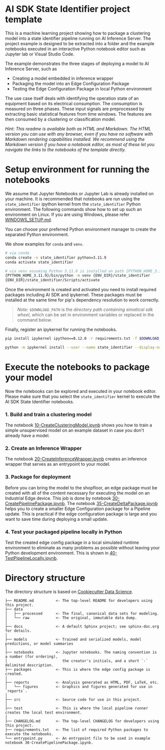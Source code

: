 <!--
SPDX-FileCopyrightText: Copyright (C) Siemens AG 2021. All Rights Reserved.

SPDX-License-Identifier: MIT
-->

# AI SDK State Identifier project template

This is a machine learning project showing how to package a clustering model into a state identifier pipeline running on AI Inference Server.
The project example is designed to be extracted into a folder and the example notebooks executed in an interactive Python notebook editor such as Jupyter lab or Visual Studio Code.

The example demonstrates the three stages of deploying a model to AI Inference Server, such as

- Creating a model embedded in inference wrapper
- Packaging the model into an Edge Configuration Package
- Testing the Edge Configuration Package in local Python environment

The use case itself deals with identifying the operation state of an equipment based on its electrical consumption. The consumption is measured on three phases. These input signals are preprocessed by extracting basic statistical features from time windows. The features are then consumed by a clustering or classification model.

_Hint: This readme is available both as HTML and Markdown. The HTML version you can use with any browser, even if you have no software with Markdown rendering capabilities installed. We recommend using the Markdown version if you have a notebook editor, as most of these let you navigate the links to the notebooks of the template directly._

# Setup environment for running the notebooks

We assume that Jupyter Notebooks or Jupyter Lab is already installed on your machine.
It is recommended that notebooks are run using the `state_identifier` ipython kernel from the `state_identifier` Python environment.
The following commands show how to set up such an environment on Linux.
If you are using Windows, please refer [WINDOWS_SETUP.md](docs/WINDOWS_SETUP.md).

You can choose your preferred Python environment manager to create the separated Python environment.

We show examples for `conda` and `venv`.

```bash
# via conda
conda create -n state_identifier python=3.11.9
conda activate state_identifier
```

```bash
# via venv assuming Python 3.11.9 is installed on path {PYTHON_HOME_3.11.9}
{PYTHON_HOME_3.11.9}/bin/python -m venv {ENV_DIR}/state_identifier
{ENV_DIR}/state_identifier/Scripts/activate
```

Once the environment is created and activated you need to install required packages including AI SDK and ipykernel.
These packages must be installed at the same time for pip's dependency resolution to work correctly.

> _Note:_ `$DOWNLOAD_PATH` is the _directory path containing simaticai sdk wheel_, which can be set in environment variables or replaced in the command below.

Finally, register an ipykernel for running the notebooks.

```bash
pip install ipykernel ipython==8.12.0 -r requirements.txt -f $DOWNLOAD_PATH

python -m ipykernel install --user --name state_identifier --display-name "Python (state_identifier)"
```

# Execute the notebooks to package your model

Now the notebooks can be explored and executed in your notebook editor.
Please make sure that you select the `state_identifier` kernel to execute the AI SDK State Identifier notebooks.

### 1. Build and train a clustering model

The notebook [10-CreateClusteringModel.ipynb](notebooks/10-CreateClusteringModel.ipynb) shows you how to train a simple unsupervised model on an example dataset in case you don't already have a model.

### 2. Create an Inference Wrapper

The notebook [20-CreateInferenceWrapper.ipynb](notebooks/20-CreateInferenceWrapper.ipynb) creates an inference wrapper that serves as an entrypoint to your model.

### 3. Package for deployment

Before you can bring the model to the shopfloor, an edge package must be created with all of the content necessary for executing the model on an Industrial Edge device. This job is done by notebook [30-CreatePipelinePackage.ipynb](notebooks/30-CreatePipelinePackage.ipynb).
The notebook [35-CreateDeltaPackage.ipynb](notebooks/35-CreateDeltaPackage.ipynb) helps you to create a smaller Edge Configuration package for a Pipeline update. This is practical if the edge configuration package is large and you want to save time during deploying a small update.

### 4. Test your packaged pipeline locally in Python

Test the created edge config package in a local simulated runtime environment to eliminate as many problems as possible without leaving your Python development environment. This is shown in [40-TestPipelineLocally.ipynb](notebooks/40-TestPipelineLocally.ipynb).

# Directory structure

The directory structure is based on [Cookiecutter Data Science](https://drivendata.github.io/cookiecutter-data-science/).

```text
├── README.md          <- The top-level README for developers using this project.
├── data
│   ├── processed      <- The final, canonical data sets for modeling.
│   └── raw            <- The original, immutable data dump.
│
├── docs               <- A default Sphinx project; see sphinx-doc.org for details.
│
├── models             <- Trained and serialized models, model predictions, or model summaries
│
├── notebooks          <- Jupyter notebooks. The naming convention is a number (for ordering),
│                         the creator's initials, and a short `-` delimited description.
├── packages           <- This is where the edge config package is created.
│
├── reports            <- Analysis generated as HTML, PDF, LaTeX, etc.
│   └── figures        <- Graphics and figures generated for use in `reports`.
│
├── src                <- Source code for use in this project.
│
├── test               <- This is where the local pipeline runner creates the local test environment.
│
├── CHANGELOG.md       <- The top-level CHANGELOG for developers using this project.
├── requirements.txt   <- The list of required Python packages to execute the notebooks.
└── entrypoint.py      <- An entrypoint file to be used in example notebook 30-CreatePipelinePackage.ipynb.
```
